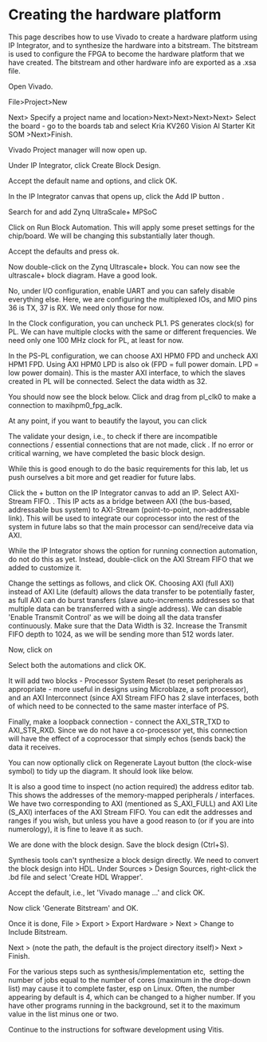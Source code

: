 # Creating the hardware platform

This page describes how to use Vivado to create a hardware platform using IP Integrator, and to synthesize the hardware into a bitstream. The bitstream is used to configure the FPGA to become the hardware platform that we have created. The bitstream and other hardware info are exported as a .xsa file.

Open Vivado.

File>Project>New

Next> Specify a project name and location>Next>Next>Next>Next> Select the board - go to the boards tab and select Kria KV260 Vision AI Starter Kit SOM >Next>Finish.

Vivado Project manager will now open up.

Under IP Integrator, click Create Block Design.

Accept the default name and options, and click OK.

In the IP Integrator canvas that opens up, click the Add IP button .

Search for and add Zynq UltraScale+ MPSoC

Click on Run Block Automation. This will apply some preset settings for the chip/board. We will be changing this substantially later though.

Accept the defaults and press ok.

Now double-click on the Zynq Ultrascale+ block. You can now see the ultrascale+ block diagram. Have a good look.

No, under I/O configuration, enable UART and you can safely disable everything else. Here, we are configuring the multiplexed IOs, and MIO pins 36 is TX, 37 is RX. We need only those for now.

In the Clock configuration, you can uncheck PL1. PS generates clock(s) for PL. We can have multiple clocks with the same or different frequencies. We need only one 100 MHz clock for PL, at least for now.

In the PS-PL configuration, we can choose AXI HPM0 FPD and uncheck AXI HPM1 FPD. Using AXI HPM0 LPD is also ok (FPD = full power domain. LPD = low power domain). This is the master AXI interface, to which the slaves created in PL will be connected. Select the data width as 32.

You should now see the block below. Click and drag from pl_clk0 to make a connection to maxihpm0_fpg_aclk.

At any point, if you want to beautify the layout, you can click 

The validate your design, i.e., to check if there are incompatible connections / essential connections that are not made, click . If no error or critical warning, we have completed the basic block design.

While this is good enough to do the basic requirements for this lab, let us push ourselves a bit more and get readier for future labs.

Click the + button on the IP Integrator canvas to add an IP. Select AXI-Stream FIFO.  . This IP acts as a bridge between AXI (the bus-based, addressable bus system) to AXI-Stream (point-to-point, non-addressable link). This will be used to integrate our coprocessor into the rest of the system in future labs so that the main processor can send/receive data via AXI. 

While the IP Integrator shows the option for running connection automation, do not do this as yet. Instead, double-click on the AXI Stream FIFO that we added to customize it.

Change the settings as follows, and click OK. Choosing AXI (full AXI) instead of AXI Lite (default) allows the data transfer to be potentially faster, as full AXI can do burst transfers (slave auto-increments addresses so that multiple data can be transferred with a single address). We can disable 'Enable Transmit Control' as we will be doing all the data transfer continuously. Make sure that the Data Width is 32. Increase the Transmit FIFO depth to 1024, as we will be sending more than 512 words later.

Now, click on 

Select both the automations and click OK. 

It will add two blocks - Processor System Reset (to reset peripherals as appropriate - more useful in designs using Microblaze, a soft processor), and an AXI Interconnect (since AXI Stream FIFO has 2 slave interfaces, both of which need to be connected to the same master interface of PS.

Finally, make a loopback connection - connect the AXI_STR_TXD to AXI_STR_RXD. Since we do not have a co-processor yet, this connection will have the effect of a coprocessor that simply echos (sends back) the data it receives.

You can now optionally click on Regenerate Layout button (the clock-wise symbol) to tidy up the diagram. It should look like below.

It is also a good time to inspect (no action required) the address editor tab. This shows the addresses of the memory-mapped peripherals / interfaces. We have two corresponding to AXI (mentioned as S_AXI_FULL) and AXI Lite (S_AXI) interfaces of the AXI Stream FIFO. You can edit the addresses and ranges if you wish, but unless you have a good reason to (or if you are into numerology), it is fine to leave it as such.

We are done with the block design. Save the block design (Ctrl+S).

Synthesis tools can't synthesize a block design directly. We need to convert the block design into HDL. Under Sources > Design Sources, right-click the .bd file and select 'Create HDL Wrapper'. 

Accept the default, i.e., let 'Vivado manage ...' and click OK.

Now click 'Generate Bitstream' and OK.

Once it is done, File > Export > Export Hardware > Next > Change to Include Bitstream.

Next > (note the path, the default is the project directory itself)> Next > Finish.

For the various steps such as synthesis/implementation etc,  setting the number of jobs equal to the number of cores (maximum in the drop-down list) may cause it to complete faster, esp on Linux. Often, the number appearing by default is 4, which can be changed to a higher number. If you have other programs running in the background, set it to the maximum value in the list minus one or two.

Continue to the instructions for software development using Vitis. 
